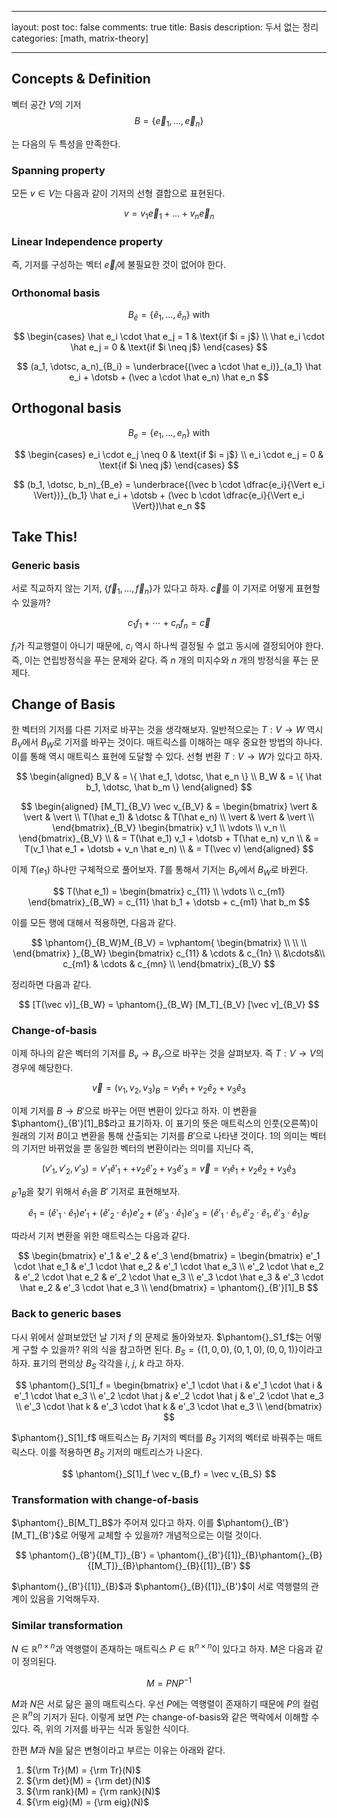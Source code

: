 
---
layout: post
toc: false
comments: true
title:  Basis 
description:  두서 없는 정리 
categories: [math, matrix-theory]

---

## Concepts & Definition 

벡터 공간 $V$의 기저 
$$
B = \{ \vec e_1, \dotsc, \vec e_n\}  
$$

는 다음의 두 특성을 만족한다. 

### Spanning property 

모든 $v \in V$는 다음과 같이 기저의 선형 결합으로 표현된다. 

$$
v = v_1 \vec e_1 + \dotsc + v_n \vec e_n
$$

### Linear Independence property 

즉, 기저를 구성하는 벡터 $\vec e_i$에 불필요한 것이 없어야 한다. 

### Orthonomal basis 

$$
B_{\hat e} = \{ \hat e_1, \dotsc, \hat e_n \} \text{~with}
$$

$$
\begin{cases}
\hat e_i \cdot \hat e_j = 1 & \text{if $i = j$} \\
\hat e_i \cdot \hat e_j = 0 & \text{if $i \neq j$} 
\end{cases}
$$

$$
(a_1, \dotsc, a_n)_{B_i} = \underbrace{(\vec a \cdot \hat e_i)}_{a_1} \hat e_i + \dotsb + (\vec a \cdot \hat e_n) \hat e_n
$$

## Orthogonal basis 

$$
B_{e} = \{ e_1, \dotsc, e_n \} \text{~with}
$$

$$
\begin{cases}
e_i \cdot e_j \neq 0 & \text{if $i = j$} \\
e_i \cdot e_j = 0 & \text{if $i \neq j$} 
\end{cases}
$$

$$
(b_1, \dotsc, b_n)_{B_e} = \underbrace{(\vec b \cdot \dfrac{e_i}{\Vert e_i \Vert})}_{b_1} \hat e_i + \dotsb + (\vec b \cdot \dfrac{e_i}{\Vert e_i \Vert})\hat e_n
$$

## Take This! 

### Generic basis 

서로 직교하지 않는 기저, $\{ \vec f_1, \dotsc, \vec f_n \}$가 있다고 하자. $\vec c$를 이 기저로 어떻게 표현할 수 있을까? 

$$
c_1 f_1 + \dotsb + c_n f_n = \vec c
$$

$f_i$가 직교행렬이 아니기 때문에, $c_i$ 역시 하나씩 결정될 수 없고 동시에 결정되어야 한다. 즉, 이는 연립방정식을 푸는 문제와 같다. 즉 $n$ 개의 미지수와 $n$ 개의 방정식을 푸는 문제다. 

## Change of Basis 

한 벡터의 기저를 다른 기저로 바꾸는 것을 생각해보자. 일반적으로는 $T: V \to W$ 역시 $B_V$에서 $B_W$로 기저를 바꾸는 것이다. 매트릭스를 이해하는 매우 중요한 방법의 하나다. 이를 통해 역시 매트릭스 표현에 도달할 수 있다. 선형 번환 $T: V \to W$가 있다고 하자. 

$$
\begin{aligned}
B_V & = \{ \hat e_1, \dotsc, \hat e_n \} \\
B_W & =  \{ \hat b_1, \dotsc, \hat b_m \} 
\end{aligned}
$$

$$
\begin{aligned}
[M_T]_{B_V} \vec v_{B_V} & =
\begin{bmatrix}
\vert & \vert & \vert \\
T(\hat e_1) & \dotsc & T(\hat e_n) \\
\vert & \vert & \vert \\
\end{bmatrix}_{B_V} 
\begin{bmatrix}
v_1 \\
\vdots \\
v_n \\
\end{bmatrix}_{B_V} \\
& = T(\hat e_1) v_1 + \dotsb + T(\hat e_n) v_n \\
& = T(v_1 \hat e_1 + \dotsb + v_n \hat e_n) \\
&  = T(\vec v)
\end{aligned}
$$

이제 $T(e_1)$ 하나만 구체적으로 풀어보자. $T$를 통해서 기저는 $B_V$에서 $B_W$로 바뀐다. 

$$
T(\hat e_1) = 
\begin{bmatrix}
c_{11} \\
\vdots \\
c_{m1}
\end{bmatrix}_{B_W} = c_{11} \hat b_1 + \dotsb + c_{m1} \hat b_m
$$

이를 모든 행에 대해서 적용하면, 다음과 같다. 

$$
\phantom{}_{B_W}M_{B_V} = 
\vphantom{
\begin{bmatrix}
\\
\\
\\
\end{bmatrix}
}_{B_W}
\begin{bmatrix}
c_{11} & \cdots & c_{1n} \\
&\cdots&\\
c_{m1}  & \cdots & c_{mn} \\
\end{bmatrix}_{B_V} 
$$

정리하면 다음과 같다. 

$$
[T(\vec v)]_{B_W} = \phantom{}_{B_W} [M_T]_{B_V} [\vec v]_{B_V} 
$$

### Change-of-basis 

이제 하나의 같은 벡터의 기저를 $B_v \to B_{v'}$으로 바꾸는 것을 살펴보자. 즉 $T: V \to V$의 경우에 해당한다. 

$$
\vec v = (v_1, v_2, v_3)_B = v_1 \hat e_1 + v_2 \hat e_2 + v_3 \hat e_3 
$$

이제 기저를 $B \to B'$으로 바꾸는 어떤 변환이 있다고 하자. 이 변환을 $\phantom{}_{B'}[1]_B$라고 표기하자. 이 표기의 뜻은 매트릭스의 인풋(오른쪽)이 원래의 기저 $B$이고 변환을 통해 산출되는 기저를 $B'$으로 나타낸 것이다. $1$의 의미는 벡터의 기저만 바뀌었을 뿐 동일한 벡터의 변환이라는 의미를 지닌다 즉,

$$
(v'_1, v'_2, v'_3) = v'_1 \hat e'_1 +  + v_2 \hat e'_2 + v_3 \hat e'_3 = \vec v = v_1 \hat e_1 + v_2 \hat e_2 + v_3 \hat e_3 
$$

$_{B'}1_B$을 찾기 위해서 $\hat e_1$을 $B'$ 기저로 표현해보자. 

$$
\hat e_1 = (\hat e'_1 \cdot \hat e_1) e'_1 + (\hat e'_2 \cdot \hat e_1) e'_2 + (\hat e'_3 \cdot \hat e_1) e'_3 = ( \hat e'_1 \cdot \hat e_1,  \hat e'_2 \cdot \hat e_1 ,  \hat e'_3 \cdot \hat e_1  )_{B'}
$$

따라서 기저 변환을 위한 매트릭스는 다음과 같다. 

$$
\begin{bmatrix}
e'_1 & e'_2 & e'_3 
\end{bmatrix} = 
\begin{bmatrix}
e'_1 \cdot \hat e_1  & e'_1 \cdot \hat e_2 & e'_1 \cdot \hat e_3 \\
e'_2 \cdot \hat e_2  & e'_2 \cdot \hat e_2 & e'_2 \cdot \hat e_3 \\
e'_3 \cdot \hat e_3  & e'_3 \cdot \hat e_2 & e'_3 \cdot \hat e_3 \\ 
\end{bmatrix} = 
\phantom{}_{B'}[1]_B
$$

### Back to generic bases

다시 위에서 살펴보았던 날 기저 $f$ 의 문제로 돌아와보자. $\phantom{}_S1_f$는 어떻게 구할 수 있을까? 위의 식을 참고하면 된다. $B_S = \{(1,0,0), (0,1,0), (0,0,1)\}$이라고 하자. 표기의 편의상 $B_S$ 각각을 $i$, $j$, $k$ 라고 하자. 


$$
\phantom{}_S[1]_f = 
\begin{bmatrix}
e'_1 \cdot \hat i  & e'_1 \cdot \hat i & e'_1 \cdot \hat e_3 \\
e'_2 \cdot \hat j  & e'_2 \cdot \hat j & e'_2 \cdot \hat e_3 \\
e'_3 \cdot \hat k  & e'_3 \cdot \hat k & e'_3 \cdot \hat e_3 \\ 
\end{bmatrix} 
$$

$\phantom{}_S[1]_f$ 매트릭스는 $B_f$ 기저의 벡터를 $B_S$ 기저의 벡터로 바꿔주는 매트릭스다. 이를 적용하면 $B_S$ 기저의 매트리스가 나온다. 

$$
\phantom{}_S[1]_f \vec v_{B_f} = \vec v_{B_S}
$$

### Transformation with change-of-basis 

$\phantom{}_B[M_T]_B$가 주어져 있다고 하자. 이를 $\phantom{}_{B'}[M_T]_{B'}$로 어떻게 교체할 수 있을까? 개념적으로는 이럴 것이다. 

$$
\phantom{}_{B'}{[M_T]}_{B'} = \phantom{}_{B'}{[1]}_{B}\phantom{}_{B}{[M_T]}_{B}\phantom{}_{B}{[1]}_{B'}
$$

$\phantom{}_{B'}{[1]}_{B}$과 $\phantom{}_{B}{[1]}_{B'}$이 서로 역행렬의 관계이 있음을 기억해두자. 

### Similar transformation 

$N \in \mathbb R^{n \times n}$과 역행렬이 존재하는 매트릭스 $P \in \mathbb R^{n \times n}$이 있다고 하자. M은 다음과 같이 정의된다. 

$$
M = P N P^{-1}
$$

$M$과 $N$은 서로 닮은 꼴의 매트릭스다. 우선 $P$에는 역행렬이 존재하기 때문에 $P$의 컬럼은 $\mathbb R^n$의 기저가 된다. 이렇게 보면 $P$는 change-of-basis와 같은 맥락에서 이해할 수 있다. 즉, 위의 기저를 바꾸는 식과 동일한 식이다. 

한편 $M$과 $N$을 닮은 변형이라고 부르는 이유는 아래와 같다. 

1. ${\rm Tr}(M) = {\rm Tr}(N)$
2. ${\rm det}(M) = {\rm det}(N)$
3. ${\rm rank}(M) = {\rm rank}(N)$
4. ${\rm eig}(M) = {\rm eig}(N)$


<!--stackedit_data:
eyJoaXN0b3J5IjpbLTgzMjgyMDg2XX0=
-->